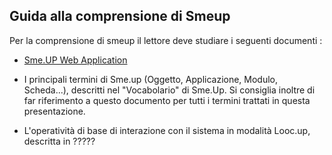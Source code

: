 ## Guida alla comprensione di Smeup
Per la comprensione di smeup  il lettore deve studiare i seguenti documenti : 
- [Sme.UP Web Application](Sorgenti/DOC_VIS/TA/B£A/AA)



- I principali termini di Sme.up (Oggetto, Applicazione, Modulo, Scheda...), descritti nel "Vocabolario" di Sme.Up. Si consiglia inoltre di far riferimento a questo documento per tutti i termini trattati in questa presentazione.
- L'operatività di base di interazione con il sistema in modalità Looc.up, descritta in ?????

